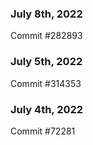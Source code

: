 ### July 8th, 2022

Commit #282893

### July 5th, 2022

Commit #314353


### July 4th, 2022

Commit #72281
